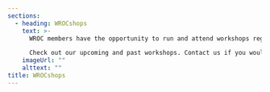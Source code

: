 ```yaml
---
sections:
  - heading: WROCshops
    text: >-
      WROC members have the opportunity to run and attend workshops regarding research, teaching, service, and outreach subjects.

      Check out our upcoming and past workshops. Contact us if you would like to run your own workshop!
    imageUrl: ""
    alttext: ""
title: WROCshops
---
```

